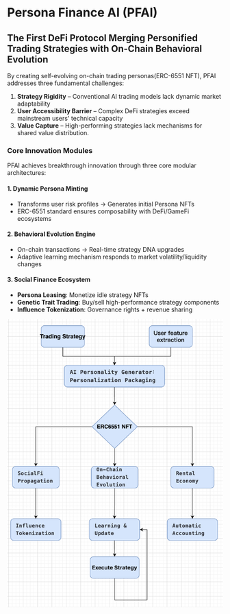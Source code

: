 # Persona Finance AI (PFAI)
## The First DeFi Protocol Merging Personified Trading Strategies with **On-Chain Behavioral Evolution**
By creating self-evolving on-chain trading personas(ERC-6551 NFT), PFAI addresses three fundamental challenges:

1. **Strategy Rigidity** –  Conventional AI trading models lack dynamic market adaptability
2. **User Accessibility Barrier** – Complex DeFi strategies exceed mainstream users' technical capacity
3. **Value Capture** – High-performing strategies lack mechanisms for shared value distribution.

### Core Innovation Modules

PFAI achieves breakthrough innovation through three core modular architectures:
#### 1. Dynamic Persona Minting
- Transforms user risk profiles → Generates initial Persona NFTs
- ERC-6551 standard ensures composability with DeFi/GameFi ecosystems

#### 2. Behavioral Evolution Engine
- On-chain transactions → Real-time strategy DNA upgrades
- Adaptive learning mechanism responds to market volatility/liquidity changes

#### 3. Social Finance Ecosystem
- **Persona Leasing**: Monetize idle strategy NFTs
- **Genetic Trait Trading**: Buy/sell high-performance strategy components
- **Influence Tokenization**: Governance rights + revenue sharing

![alt text](image-1.png)
